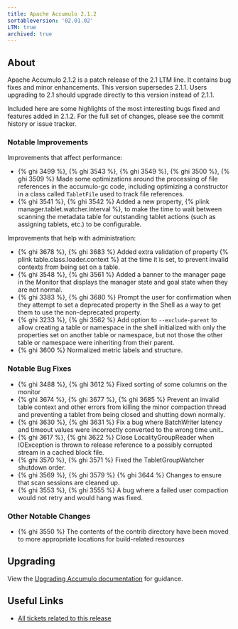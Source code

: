 ```yaml
---
title: Apache Accumulo 2.1.2
sortableversion: '02.01.02'
LTM: true
archived: true
---
```

## About

Apache Accumulo 2.1.2 is a patch release of the 2.1 LTM line. It contains bug
fixes and minor enhancements. This version supersedes 2.1.1. Users upgrading to
2.1 should upgrade directly to this version instead of 2.1.1.

Included here are some highlights of the most interesting bugs fixed and
features added in 2.1.2. For the full set of changes, please see the commit
history or issue tracker.

### Notable Improvements

Improvements that affect performance:

* {% ghi 3499 %}, {% ghi 3543 %}, {% ghi 3549 %}, {% ghi 3500 %}, {% ghi 3509 %}
  Made some optimizations around the processing of file references in the
  accumulo-gc code, including optimizing a constructor in a class called
  `TabletFile` used to track file references.
* {% ghi 3541 %}, {% ghi 3542 %} Added a new property,
  {% plink manager.tablet.watcher.interval %}, to make the time to wait between
  scanning the metadata table for outstanding tablet actions (such as assigning
  tablets, etc.) to be configurable.

Improvements that help with administration:

* {% ghi 3678 %}, {% ghi 3683 %} Added extra validation of property
  {% plink table.class.loader.context %} at the time it is set, to prevent
  invalid contexts from being set on a table.
* {% ghi 3548 %}, {% ghi 3561 %} Added a banner to the manager page in the
  Monitor that displays the manager state and goal state when they are not
  normal.
* {% ghi 3383 %}, {% ghi 3680 %} Prompt the user for confirmation when they
  attempt to set a deprecated property in the Shell as a way to get them to use
  the non-deprecated property.
* {% ghi 3233 %}, {% ghi 3562 %} Add option to `--exclude-parent` to allow
  creating a table or namespace in the shell initialized with only the
  properties set on another table or namespace, but not those the other table
  or namespace were inheriting from their parent.
* {% ghi 3600 %} Normalized metric labels and structure.

### Notable Bug Fixes

* {% ghi 3488 %}, {% ghi 3612 %} Fixed sorting of some columns on the monitor
* {% ghi 3674 %}, {% ghi 3677 %}, {% ghi 3685 %} Prevent an invalid table
  context and other errors from killing the minor compaction thread and
  preventing a tablet from being closed and shutting down normally.
* {% ghi 3630 %}, {% ghi 3631 %} Fix a bug where BatchWriter latency and
  timeout values were incorrectly converted to the wrong time unit..
* {% ghi 3617 %}, {% ghi 3622 %} Close LocalityGroupReader when IOException is
  thrown to release reference to a possibly corrupted stream in a cached block
  file.
* {% ghi 3570 %}, {% ghi 3571 %} Fixed the TabletGroupWatcher shutdown order.
* {% ghi 3569 %}, {% ghi 3579 %} {% ghi 3644 %} Changes to ensure that scan
  sessions are cleaned up.
* {% ghi 3553 %}, {% ghi 3555 %} A bug where a failed user compaction would not
  retry and would hang was fixed.

### Other Notable Changes

* {% ghi 3550 %} The contents of the contrib directory have been moved to more
  appropriate locations for build-related resources

## Upgrading

View the [Upgrading Accumulo documentation][upgrade] for guidance.

## Useful Links

* [All tickets related to this release][milestone]


[upgrade]: /docs/2.x/administration/upgrading
[milestone]: https://github.com/apache/accumulo/milestone/16
